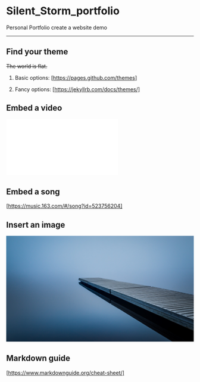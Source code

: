 # Silent_Storm_portfolio
Personal Portfolio
create a website demo
<hr>

## Find your theme
~~The world is flat.~~
1. Basic options:
[https://pages.github.com/themes]

2. Fancy options:
[https://jekyllrb.com/docs/themes/]

## Embed a video

<iframe src="//player.bilibili.com/player.html?aid=649247574&bvid=BV1pe4y1j7Kk&cid=934447929&page=1" scrolling="no" border="0" frameborder="no" framespacing="0" allowfullscreen="true"> </iframe>

## Embed a song
[https://music.163.com/#/song?id=523756204]


## Insert an image
![alt text](1.jpg)

## Markdown guide
[https://www.markdownguide.org/cheat-sheet/]
